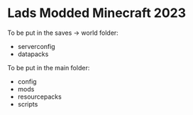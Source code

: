 # Lads Modded Minecraft 2023
To be put in the saves -> world folder:
- serverconfig
- datapacks

To be put in the main folder:
- config
- mods
- resourcepacks
- scripts
  
